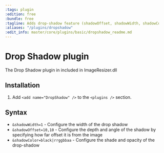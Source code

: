 ```yaml
---
:tags: plugin
:edition: free
:bundle: free
:tagline: Adds drop-shadow feature (shadowOffset, shadowWidth, shadowColor)
:aliases: "/plugins/dropshadow"
:edit_info: master/core/plugins/basic/dropshadow_readme.md
---
```


# Drop Shadow plugin

The Drop Shadow plugin in included in ImageResizer.dll

## Installation

1. Add `<add name="DropShadow" />` to the `<plugins />` section.


## Syntax

* `&shadowWidth=1` - Configure the width of the drop shadow
* `&shadowOffset=10,10` - Configure the depth and angle of the shadow by specifying how far offset it is from the image
* `&shadowColor=black|rrggbbaa` - Configure the shade and opacity of the drop-shadow